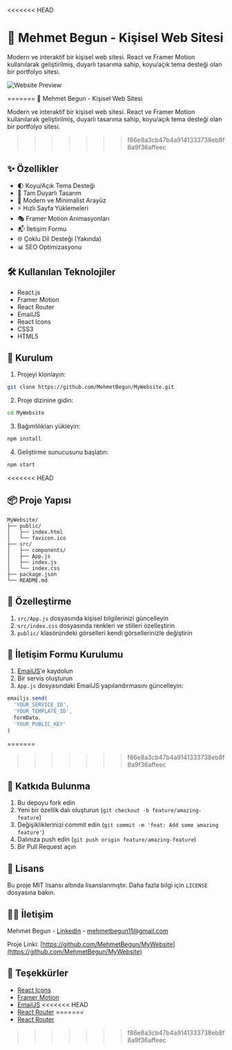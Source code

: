 <<<<<<< HEAD
# 🚀 Mehmet Begun - Kişisel Web Sitesi

Modern ve interaktif bir kişisel web sitesi. React ve Framer Motion kullanılarak geliştirilmiş, duyarlı tasarıma sahip, koyu/açık tema desteği olan bir portfolyo sitesi.

![Website Preview](public/preview.png)

=======
🚀 Mehmet Begun - Kişisel Web Sitesi

Modern ve interaktif bir kişisel web sitesi. React ve Framer Motion kullanılarak geliştirilmiş, duyarlı tasarıma sahip, koyu/açık tema desteği olan bir portfolyo sitesi.

>>>>>>> f86e8a3cb47b4a9141333738eb8f8a9f36affeec
## ✨ Özellikler

- 🌓 Koyu/Açık Tema Desteği
- 📱 Tam Duyarlı Tasarım
- 🎨 Modern ve Minimalist Arayüz
- ⚡ Hızlı Sayfa Yüklemeleri
- 🎭 Framer Motion Animasyonları
- 📬 İletişim Formu
- 🌐 Çoklu Dil Desteği (Yakında)
- 📊 SEO Optimizasyonu

## 🛠️ Kullanılan Teknolojiler

- React.js
- Framer Motion
- React Router
- EmailJS
- React Icons
- CSS3
- HTML5

## 🚀 Kurulum

1. Projeyi klonlayın:
```bash
git clone https://github.com/MehmetBegun/MyWebsite.git
```

2. Proje dizinine gidin:
```bash
cd MyWebsite
```

3. Bağımlılıkları yükleyin:
```bash
npm install
```

4. Geliştirme sunucusunu başlatın:
```bash
npm start
```

<<<<<<< HEAD
## 📦 Proje Yapısı

```
MyWebsite/
├── public/
│   ├── index.html
│   └── favicon.ico
├── src/
│   ├── components/
│   ├── App.js
│   ├── index.js
│   └── index.css
├── package.json
└── README.md
```

## 🎨 Özelleştirme

1. `src/App.js` dosyasında kişisel bilgilerinizi güncelleyin
2. `src/index.css` dosyasında renkleri ve stilleri özelleştirin
3. `public/` klasöründeki görselleri kendi görsellerinizle değiştirin

## 📝 İletişim Formu Kurulumu

1. [EmailJS](https://www.emailjs.com/)'e kaydolun
2. Bir servis oluşturun
3. `App.js` dosyasındaki EmailJS yapılandırmasını güncelleyin:
```javascript
emailjs.send(
  'YOUR_SERVICE_ID',
  'YOUR_TEMPLATE_ID',
  formData,
  'YOUR_PUBLIC_KEY'
)
```

=======
>>>>>>> f86e8a3cb47b4a9141333738eb8f8a9f36affeec
## 🤝 Katkıda Bulunma

1. Bu depoyu fork edin
2. Yeni bir özellik dalı oluşturun (`git checkout -b feature/amazing-feature`)
3. Değişikliklerinizi commit edin (`git commit -m 'feat: Add some amazing feature'`)
4. Dalınıza push edin (`git push origin feature/amazing-feature`)
5. Bir Pull Request açın

## 📄 Lisans

Bu proje MIT lisansı altında lisanslanmıştır. Daha fazla bilgi için `LICENSE` dosyasına bakın.

## 👨‍💻 İletişim

Mehmet Begun - [LinkedIn](https://www.linkedin.com/in/mehmet-begun-628546345/) - mehmetbegun11@gmail.com

Proje Linki: [https://github.com/MehmetBegun/MyWebsite](https://github.com/MehmetBegun/MyWebsite)

## 🙏 Teşekkürler

- [React Icons](https://react-icons.github.io/react-icons/)
- [Framer Motion](https://www.framer.com/motion/)
- [EmailJS](https://www.emailjs.com/)
<<<<<<< HEAD
- [React Router](https://reactrouter.com/) 
=======
- [React Router](https://reactrouter.com/)
>>>>>>> f86e8a3cb47b4a9141333738eb8f8a9f36affeec
